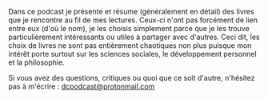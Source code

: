 Dans ce podcast je présente et résume (généralement en détail) des livres que je rencontre au fil de mes lectures. Ceux-ci n'ont pas forcément de lien entre eux (d'où le nom), je les choisis simplement parce que je les trouve particulièrement intéressants ou utiles à partager avec d'autres.
Ceci dit, les choix de livres ne sont pas entièrement chaotiques non plus puisque mon intérêt porte surtout sur les sciences sociales, le développement personnel et la philosophie.

Si vous avez des questions, critiques ou quoi que ce soit d'autre, n'hésitez pas à m'écrire : <a href="mailto:dcpodcast@protonmail.com">dcpodcast@protonmail.com<a>
